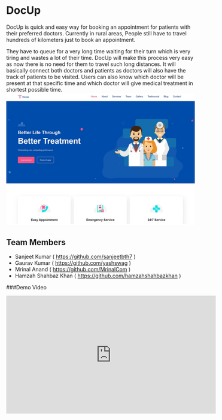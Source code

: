 # DocUp

DocUp is quick and easy way for booking an appointment for patients with their preferred doctors. Currently in rural areas, People still have to travel hundreds of kilometers just to book an appointment.

They have to queue for a very long time waiting for their turn which is very tiring and wastes a lot of their time.
DocUp will make this process very easy as now there is no need for them to travel such long distances.
It will basically connect both doctors and patients as doctors will also have the track of patients to be visited.
Users can also know which doctor will be present at that specific time and which doctor will give medical treatment in
shortest possible time.
![alt image](https://github.com/sanjeetbth7/DocUp/blob/master/public/images/top-banner-img/DocUp.jpg)

## Team Members
- Sanjeet Kumar     ( https://github.com/sanjeetbth7 )
- Gaurav Kumar      ( https://github.com/yashswag ) 
- Mrinal Anand      ( https://github.com/MrinalCom )
- Hamzah Shahbaz Khan ( https://github.com/hamzahshahbazkhan )

###Demo Video
<iframe width="560" height="315" src="https://www.youtube.com/embed/x4QqdDGOCPw" frameborder="0" allowfullscreen></iframe>

